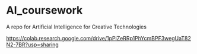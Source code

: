 # AI_coursework
A repo for Artificial Intelligence for Creative Technologies

https://colab.research.google.com/drive/1pPiZeRRp1PhYcmBPF3wegUaT82N2-7BR?usp=sharing
